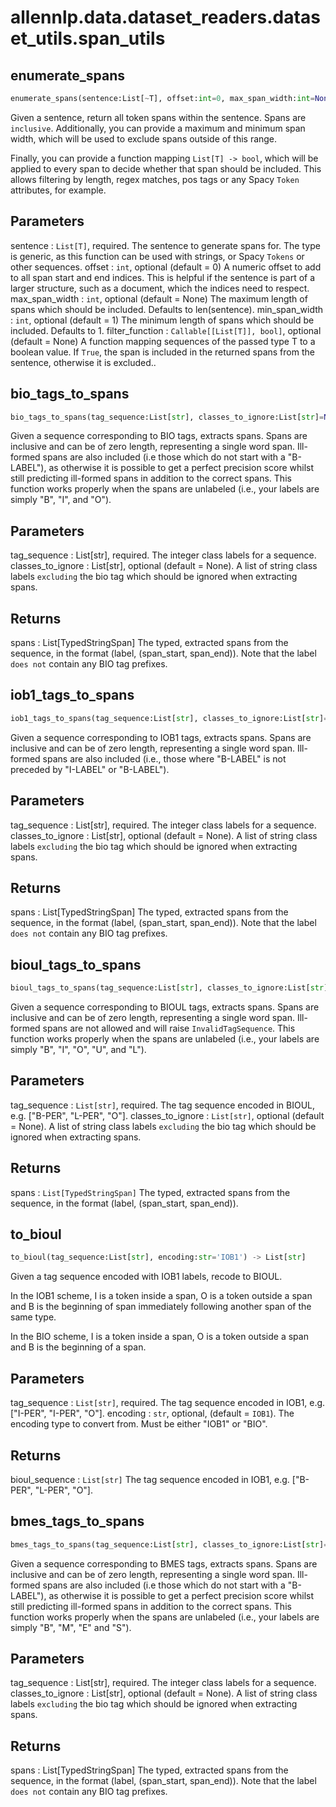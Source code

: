 # allennlp.data.dataset_readers.dataset_utils.span_utils

## enumerate_spans
```python
enumerate_spans(sentence:List[~T], offset:int=0, max_span_width:int=None, min_span_width:int=1, filter_function:Callable[[List[~T]], bool]=None) -> List[Tuple[int, int]]
```

Given a sentence, return all token spans within the sentence. Spans are `inclusive`.
Additionally, you can provide a maximum and minimum span width, which will be used
to exclude spans outside of this range.

Finally, you can provide a function mapping ``List[T] -> bool``, which will
be applied to every span to decide whether that span should be included. This
allows filtering by length, regex matches, pos tags or any Spacy ``Token``
attributes, for example.

Parameters
----------
sentence : ``List[T]``, required.
    The sentence to generate spans for. The type is generic, as this function
    can be used with strings, or Spacy ``Tokens`` or other sequences.
offset : ``int``, optional (default = 0)
    A numeric offset to add to all span start and end indices. This is helpful
    if the sentence is part of a larger structure, such as a document, which
    the indices need to respect.
max_span_width : ``int``, optional (default = None)
    The maximum length of spans which should be included. Defaults to len(sentence).
min_span_width : ``int``, optional (default = 1)
    The minimum length of spans which should be included. Defaults to 1.
filter_function : ``Callable[[List[T]], bool]``, optional (default = None)
    A function mapping sequences of the passed type T to a boolean value.
    If ``True``, the span is included in the returned spans from the
    sentence, otherwise it is excluded..

## bio_tags_to_spans
```python
bio_tags_to_spans(tag_sequence:List[str], classes_to_ignore:List[str]=None) -> List[Tuple[str, Tuple[int, int]]]
```

Given a sequence corresponding to BIO tags, extracts spans.
Spans are inclusive and can be of zero length, representing a single word span.
Ill-formed spans are also included (i.e those which do not start with a "B-LABEL"),
as otherwise it is possible to get a perfect precision score whilst still predicting
ill-formed spans in addition to the correct spans. This function works properly when
the spans are unlabeled (i.e., your labels are simply "B", "I", and "O").

Parameters
----------
tag_sequence : List[str], required.
    The integer class labels for a sequence.
classes_to_ignore : List[str], optional (default = None).
    A list of string class labels `excluding` the bio tag
    which should be ignored when extracting spans.

Returns
-------
spans : List[TypedStringSpan]
    The typed, extracted spans from the sequence, in the format (label, (span_start, span_end)).
    Note that the label `does not` contain any BIO tag prefixes.

## iob1_tags_to_spans
```python
iob1_tags_to_spans(tag_sequence:List[str], classes_to_ignore:List[str]=None) -> List[Tuple[str, Tuple[int, int]]]
```

Given a sequence corresponding to IOB1 tags, extracts spans.
Spans are inclusive and can be of zero length, representing a single word span.
Ill-formed spans are also included (i.e., those where "B-LABEL" is not preceded
by "I-LABEL" or "B-LABEL").

Parameters
----------
tag_sequence : List[str], required.
    The integer class labels for a sequence.
classes_to_ignore : List[str], optional (default = None).
    A list of string class labels `excluding` the bio tag
    which should be ignored when extracting spans.

Returns
-------
spans : List[TypedStringSpan]
    The typed, extracted spans from the sequence, in the format (label, (span_start, span_end)).
    Note that the label `does not` contain any BIO tag prefixes.

## bioul_tags_to_spans
```python
bioul_tags_to_spans(tag_sequence:List[str], classes_to_ignore:List[str]=None) -> List[Tuple[str, Tuple[int, int]]]
```

Given a sequence corresponding to BIOUL tags, extracts spans.
Spans are inclusive and can be of zero length, representing a single word span.
Ill-formed spans are not allowed and will raise ``InvalidTagSequence``.
This function works properly when the spans are unlabeled (i.e., your labels are
simply "B", "I", "O", "U", and "L").

Parameters
----------
tag_sequence : ``List[str]``, required.
    The tag sequence encoded in BIOUL, e.g. ["B-PER", "L-PER", "O"].
classes_to_ignore : ``List[str]``, optional (default = None).
    A list of string class labels `excluding` the bio tag
    which should be ignored when extracting spans.

Returns
-------
spans : ``List[TypedStringSpan]``
    The typed, extracted spans from the sequence, in the format (label, (span_start, span_end)).

## to_bioul
```python
to_bioul(tag_sequence:List[str], encoding:str='IOB1') -> List[str]
```

Given a tag sequence encoded with IOB1 labels, recode to BIOUL.

In the IOB1 scheme, I is a token inside a span, O is a token outside
a span and B is the beginning of span immediately following another
span of the same type.

In the BIO scheme, I is a token inside a span, O is a token outside
a span and B is the beginning of a span.

Parameters
----------
tag_sequence : ``List[str]``, required.
    The tag sequence encoded in IOB1, e.g. ["I-PER", "I-PER", "O"].
encoding : `str`, optional, (default = ``IOB1``).
    The encoding type to convert from. Must be either "IOB1" or "BIO".

Returns
-------
bioul_sequence : ``List[str]``
    The tag sequence encoded in IOB1, e.g. ["B-PER", "L-PER", "O"].

## bmes_tags_to_spans
```python
bmes_tags_to_spans(tag_sequence:List[str], classes_to_ignore:List[str]=None) -> List[Tuple[str, Tuple[int, int]]]
```

Given a sequence corresponding to BMES tags, extracts spans.
Spans are inclusive and can be of zero length, representing a single word span.
Ill-formed spans are also included (i.e those which do not start with a "B-LABEL"),
as otherwise it is possible to get a perfect precision score whilst still predicting
ill-formed spans in addition to the correct spans.
This function works properly when the spans are unlabeled (i.e., your labels are
simply "B", "M", "E" and "S").

Parameters
----------
tag_sequence : List[str], required.
    The integer class labels for a sequence.
classes_to_ignore : List[str], optional (default = None).
    A list of string class labels `excluding` the bio tag
    which should be ignored when extracting spans.

Returns
-------
spans : List[TypedStringSpan]
    The typed, extracted spans from the sequence, in the format (label, (span_start, span_end)).
    Note that the label `does not` contain any BIO tag prefixes.

